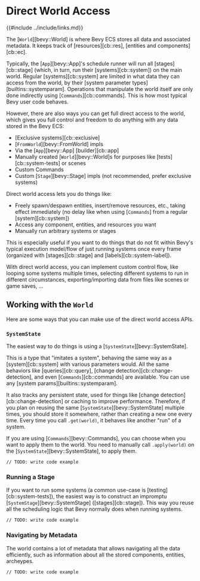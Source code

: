 # Direct World Access

{{#include ../include/links.md}}

The [`World`][bevy::World] is where Bevy ECS stores all data and
associated metadata. It keeps track of [resources][cb::res], [entities and
components][cb::ec].

Typically, the [`App`][bevy::App]'s schedule runner will run all
[stages][cb::stage] (which, in turn, run their [systems][cb::system])
on the main world. Regular [systems][cb::system] are limited in
what data they can access from the world, by their [system parameter
types][builtins::systemparam]. Operations that manipulate the world itself
are only done indirectly using [`Commands`][cb::commands]. This is how most
typical Bevy user code behaves.

However, there are also ways you can get full direct access to the world,
which gives you full control and freedom to do anything with any data stored
in the Bevy ECS:
 - [Exclusive systems][cb::exclusive]
 - [`FromWorld`][bevy::FromWorld] impls
 - Via the [`App`][bevy::App] [builder][cb::app]
 - Manually created [`World`][bevy::World]s for purposes like [tests][cb::system-tests] or scenes
 - Custom Commands
 - Custom [`Stage`][bevy::Stage] impls (not recommended, prefer exclusive systems)

Direct world access lets you do things like:
 - Freely spawn/despawn entities, insert/remove resources, etc., taking effect immediately
   (no delay like when using [`Commands`] from a regular [system][cb::system])
 - Access any component, entities, and resources you want
 - Manually run arbitrary systems or stages

This is especially useful if you want to do things that do not fit within
Bevy's typical execution model/flow of just running systems once every frame
(organized with [stages][cb::stage] and [labels][cb::system-label]).

With direct world access, you can implement custom control flow, like
looping some systems multiple times, selecting different systems to run in
different circumstances, exporting/importing data from files like scenes or
game saves, …

## Working with the `World`

Here are some ways that you can make use of the direct world access APIs.

### `SystemState`

The easiest way to do things is using a [`SystemState`][bevy::SystemState].

This is a type that "imitates a system", behaving the same way as a
[system][cb::system] with various parameters would. All the same behaviors
like [queries][cb::query], [change detection][cb::change-detection], and
even [`Commands`][cb::commands] are available. You can use any [system
params][builtins::systemparam].

It also tracks any persistent state, used for things like [change
detection][cb::change-detection] or caching to improve performance. Therefore,
if you plan on reusing the same [`SystemState`][bevy::SystemState] multiple
times, you should store it somewhere, rather than creating a new one every
time. Every time you call `.get(world)`, it behaves like another "run"
of a system.

If you are using [`Commands`][bevy::Commands], you can choose when you
want to apply them to the world. You need to manually call `.apply(world)`
on the [`SystemState`][bevy::SystemState], to apply them.

```rust,no_run,noplayground
// TODO: write code example
```

### Running a Stage

If you want to run some systems (a common use-case is
[testing][cb::system-tests]), the easiest way is to construct an impromptu
[`SystemStage`][bevy::SystemStage] ([stages][cb::stage]). This way you reuse
all the scheduling logic that Bevy normally does when running systems.

```rust,no_run,noplayground
// TODO: write code example
```

### Navigating by Metadata

The world contains a lot of metadata that allows navigating all the data
efficiently, such as information about all the stored components, entities,
archeypes.

```rust,no_run,noplayground
// TODO: write code example
```
